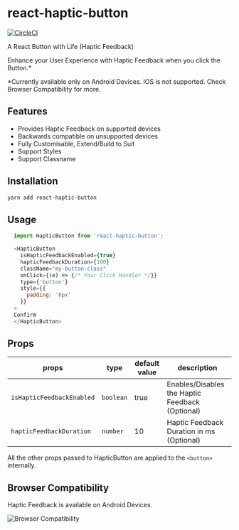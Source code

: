 # react-haptic-button 

[![CircleCI](https://circleci.com/gh/ayushya/react-haptic-button.svg?style=shield)](https://circleci.com/gh/ayushya/react-haptic-button)

A React Button with Life (Haptic Feedback)


Enhance your User Experience with Haptic Feedback when you click the Button.*

*Currently available only on Android Devices. IOS is not supported. Check Browser Compatibility for more.

## Features

- Provides Haptic Feedback on supported devices
- Backwards compatible on unsupported devices
- Fully Customisable, Extend/Build to Suit
- Support Styles
- Support Classname

## Installation

```sh
yarn add react-haptic-button
```

## Usage

```js
  import HapticButton from 'react-haptic-button';

  <HapticButton
    isHapticFeedbackEnabled={true}
    hapticFeedbackDuration={100}
    className="my-button-class"
    onClick={(e) => {/* Your Click Handler */}}
    type={'button'}
    style={{
      padding: '8px'
    }}
  >
  Confirm
  </HapticButton>
```

## Props

props                     | type                 | default value | description
--------------------------|----------------------|---------------|------------
`isHapticFeedbackEnabled` | `boolean`            | true          | Enables/Disables the Haptic Feedback (Optional)
`hapticFeedbackDuration`  | `number`             | 10            | Haptic Feedback Duration in ms (Optional)

All the other props passed to HapticButton are applied to the `<button>` internally.


## Browser Compatibility

Haptic Feedback is available on Android Devices.

![Browser Compatibility](https://user-images.githubusercontent.com/7705367/82729953-aec34f00-9d19-11ea-9917-de78022e5ba9.png)
